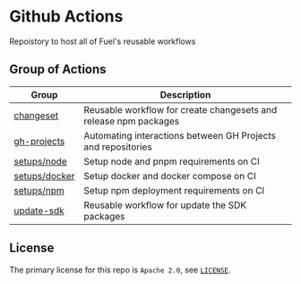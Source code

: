 # Github Actions

Repoistory to host all of Fuel's reusable workflows

## Group of Actions

| Group                             | Description                                                      |
| --------------------------------- | ---------------------------------------------------------------- |
| [changeset](./changeset/)         | Reusable workflow for create changesets and release npm packages |
| [gh-projects](./gh-projects/)     | Automating interactions between GH Projects and repositories     |
| [setups/node](./setups/node/)     | Setup node and pnpm requirements on CI                           |
| [setups/docker](./setups/docker/) | Setup docker and docker compose on CI                            |
| [setups/npm](./setups/npm/)       | Setup npm deployment requirements on CI                          |
| [update-sdk](./update-sdk/)       | Reusable workflow for update the SDK packages                    |

## License

The primary license for this repo is `Apache 2.0`, see [`LICENSE`](./LICENSE.md).
